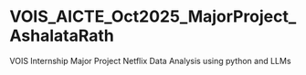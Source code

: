 # VOIS_AICTE_Oct2025_MajorProject_AshalataRath
VOIS Internship Major Project Netflix Data Analysis using python and LLMs
